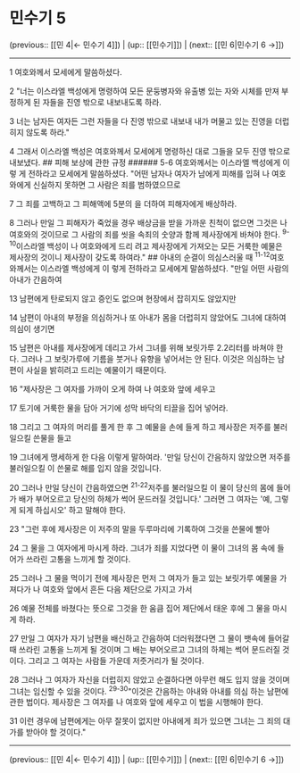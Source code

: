 # 민수기 5

(previous:: [[민 4|← 민수기 4]]) | (up:: [[민수기]]) | (next:: [[민 6|민수기 6 →]])

***




1 
여호와께서 모세에게 말씀하셨다. 



2 
"너는 이스라엘 백성에게 명령하여 모든 문둥병자와 유출병 있는 자와 시체를 만져 부정하게 된 자들을 진영 밖으로 내보내도록 하라. 



3 
너는 남자든 여자든 그런 자들을 다 진영 밖으로 내보내 내가 머물고 있는 진영을 더럽히지 않도록 하라." 



4 
그래서 이스라엘 백성은 여호와께서 모세에게 명령하신 대로 그들을 모두 진영 밖으로 내보냈다. ## 피해 보상에 관한 규정 ###### 5-6 여호와께서는 이스라엘 백성에게 이렇 게 전하라고 모세에게 말씀하셨다. "어떤 남자나 여자가 남에게 피해를 입혀 나 여호와에게 신실하지 못하면 그 사람은 죄를 범하였으므로 



7 
그 죄를 고백하고 그 피해액에 5분의 을 더하여 피해자에게 배상하라. 



8 
그러나 만일 그 피해자가 죽었을 경우 배상금을 받을 가까운 친척이 없으면 그것은 나 여호와의 것이므로 그 사람의 죄를 씻을 속죄의 숫양과 함께 제사장에게 바쳐야 한다. <sup class="versenum">9-10</sup>이스라엘 백성이 나 여호와에게 드리 려고 제사장에게 가져오는 모든 거룩한 예물은 제사장의 것이니 제사장이 갖도록 하여라." ## 아내의 순결이 의심스러울 때 <sup class="versenum">11-12</sup>여호와께서는 이스라엘 백성에게 이 렇게 전하라고 모세에게 말씀하셨다. "만일 어떤 사람의 아내가 간음하여 



13 
남편에게 탄로되지 않고 증인도 없으며 현장에서 잡히지도 않았지만 



14 
남편이 아내의 부정을 의심하거나 또 아내가 몸을 더럽히지 않았어도 그녀에 대하여 의심이 생기면 



15 
남편은 아내를 제사장에게 데리고 가서 그녀를 위해 보릿가루 2.2리터를 바쳐야 한다. 그러나 그 보릿가루에 기름을 붓거나 유향을 넣어서는 안 된다. 이것은 의심하는 남편이 사실을 밝히려고 드리는 예물이기 때문이다. 



16 
"제사장은 그 여자를 가까이 오게 하여 나 여호와 앞에 세우고 



17 
토기에 거룩한 물을 담아 거기에 성막 바닥의 티끌을 집어 넣어라. 



18 
그리고 그 여자의 머리를 풀게 한 후 그 예물을 손에 들게 하고 제사장은 저주를 불러일으킬 쓴물을 들고 



19 
그녀에게 맹세하게 한 다음 이렇게 말하여라. '만일 당신이 간음하지 않았으면 저주를 불러일으킬 이 쓴물로 해를 입지 않을 것입니다. 



20 
그러나 만일 당신이 간음하였으면 <sup class="versenum">21-22</sup>저주를 불러일으킬 이 물이 당신의 몸에 들어가 배가 부어오르고 당신의 하체가 썩어 문드러질 것입니다.' 그러면 그 여자는 '예, 그렇게 되게 하십시오' 하고 말해야 한다. 



23 
"그런 후에 제사장은 이 저주의 말을 두루마리에 기록하여 그것을 쓴물에 빨아 



24 
그 물을 그 여자에게 마시게 하라. 그녀가 죄를 지었다면 이 물이 그녀의 몸 속에 들어가 쓰라린 고통을 느끼게 할 것이다. 



25 
그러나 그 물을 먹이기 전에 제사장은 먼저 그 여자가 들고 있는 보릿가루 예물을 가져다가 나 여호와 앞에서 흔든 다음 제단으로 가지고 가서 



26 
예물 전체를 바쳤다는 뜻으로 그것을 한 움큼 집어 제단에서 태운 후에 그 물을 마시게 하라. 



27 
만일 그 여자가 자기 남편을 배신하고 간음하여 더러워졌다면 그 물이 뱃속에 들어갈 때 쓰라린 고통을 느끼게 될 것이며 그 배는 부어오르고 그녀의 하체는 썩어 문드러질 것이다. 그리고 그 여자는 사람들 가운데 저줏거리가 될 것이다. 



28 
그러나 그 여자가 자신을 더럽히지 않았고 순결하다면 아무런 해도 입지 않을 것이며 그녀는 임신할 수 있을 것이다. <sup class="versenum">29-30</sup>"이것은 간음하는 아내와 아내를 의심 하는 남편에 관한 법이다. 제사장은 그 여자를 나 여호와 앞에 세우고 이 법을 시행해야 한다. 



31 
이런 경우에 남편에게는 아무 잘못이 없지만 아내에게 죄가 있으면 그녀는 그 죄의 대가를 받아야 할 것이다."

***

(previous:: [[민 4|← 민수기 4]]) | (up:: [[민수기]]) | (next:: [[민 6|민수기 6 →]])
